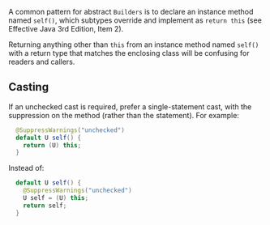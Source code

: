 A common pattern for abstract `Builders` is to declare an instance method named
`self()`, which subtypes override and implement as `return this` (see Effective
Java 3rd Edition, Item 2).

Returning anything other than `this` from an instance method named `self()` with
a return type that matches the enclosing class will be confusing for readers and
callers.

## Casting

If an unchecked cast is required, prefer a single-statement cast, with the
suppression on the method (rather than the statement). For example:

```java
  @SuppressWarnings("unchecked")
  default U self() {
    return (U) this;
  }
```

Instead of:

```java
  default U self() {
    @SuppressWarnings("unchecked")
    U self = (U) this;
    return self;
  }
```

